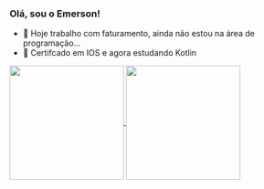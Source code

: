 ### Olá, sou o Emerson!

- 🔭 Hoje trabalho com faturamento, ainda não estou na área de programação...
- 🌱 Certifcado em IOS e agora estudando Kotlin

<a href="https://github.com/EmersonRicardoSF/github-readme-stats">
  <img height=200 align="center" src="https://github-readme-stats.vercel.app/api?username=EmersonRicardoSF&show_icons=true&theme=transparent" />
</a>
<a href="https://github.com/anuraghazra/convoychat">
  <img height=200 align="center" src="https://github-readme-stats.vercel.app/api/top-langs?username=EmersonRicardoSF&&show_icons=true&theme=transparent&layout=compact&langs_count=8&card_width=140" />
</a>
